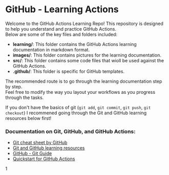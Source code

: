 # GitHub - Learning Actions

Welcome to the GitHub Actions Learning Repo! This repository is designed to help you understand and practice GitHub Actions.  
Below are some of the key files and folders included:

- **learning/**: This folder contains the GitHub Actions learning documentation in markdown format.
- **images/**: This folder contains pictures for the learning documentation.
- **src/**: This folder contains some code files that wioll be used against the GitHub Actions.
- **.github/**: This folder is specific for GitHub templates.

The recommended route is to go through the learning documentation step by step.  
Feel free to modify the way you layout your workflows as you progress through the tasks.

If you don't have the basics of git (`git add`, `git commit`, `git push`, `git checkout`) I recommened going through the Git and GitHub learning resources below first!

### Documentation on Git, GitHub, and GitHub Actions:

- [Git cheat sheet by GitHub](https://education.github.com/git-cheat-sheet-education.pdf)
- [Git and GitHub learning resources](https://docs.github.com/en/github/getting-started-with-github/git-and-github-learning-resources)
- [GitHub - Git Guide](https://github.com/git-guides)
- [Quickstart for GitHub Actions](https://docs.github.com/en/actions/get-started/quickstart)

1
